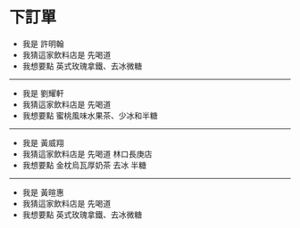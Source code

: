 # 下訂單

- 我是 許明翰
- 我猜這家飲料店是 先喝道
- 我想要點 英式玫瑰拿鐵、去冰微糖

----

- 我是 劉耀軒
- 我猜這家飲料店是 先喝道
- 我想要點 蜜桃風味水果茶、少冰和半糖

----

- 我是 黃威翔
- 我猜這家飲料店是 先喝道 林口長庚店
- 我想要點 金枕烏瓦厚奶茶 去冰 半糖

----

- 我是 黃暄惠
- 我猜這家飲料店是 先喝道
- 我想要點 英式玫瑰拿鐵、去冰微糖
